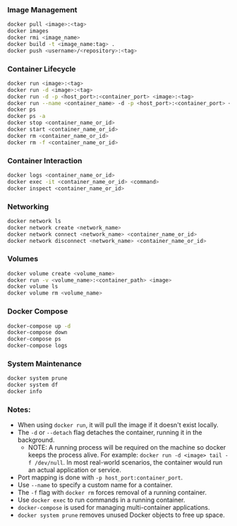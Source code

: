 ### Image Management
```bash
docker pull <image>:<tag>
docker images
docker rmi <image_name>
docker build -t <image_name:tag> .
docker push <username>/<repository>:<tag>
```

### Container Lifecycle
```bash
docker run <image>:<tag>
docker run -d <image>:<tag>
docker run -d -p <host_port>:<container_port> <image>:<tag>
docker run --name <container_name> -d -p <host_port>:<container_port> <image>:<tag>
docker ps
docker ps -a
docker stop <container_name_or_id>
docker start <container_name_or_id>
docker rm <container_name_or_id>
docker rm -f <container_name_or_id>
```

### Container Interaction
```bash
docker logs <container_name_or_id>
docker exec -it <container_name_or_id> <command>
docker inspect <container_name_or_id>
```

### Networking
```bash
docker network ls
docker network create <network_name>
docker network connect <network_name> <container_name_or_id>
docker network disconnect <network_name> <container_name_or_id>
```

### Volumes
```bash
docker volume create <volume_name>
docker run -v <volume_name>:<container_path> <image>
docker volume ls
docker volume rm <volume_name>
```

### Docker Compose
```bash
docker-compose up -d
docker-compose down
docker-compose ps
docker-compose logs
```

### System Maintenance
```bash
docker system prune
docker system df
docker info
```

### Notes:
- When using `docker run`, it will pull the image if it doesn't exist locally.
- The `-d` or `--detach` flag detaches the container, running it in the background.
    - NOTE: A running process will be required on the machine so docker keeps the process alive. For example: `docker run -d <image> tail -f /dev/null`.  In most real-world scenarios, the container would run an actual application or service.
- Port mapping is done with `-p host_port:container_port`.
- Use `--name` to specify a custom name for a container.
- The `-f` flag with `docker rm` forces removal of a running container.
- Use `docker exec` to run commands in a running container.
- `docker-compose` is used for managing multi-container applications.
- `docker system prune` removes unused Docker objects to free up space.
